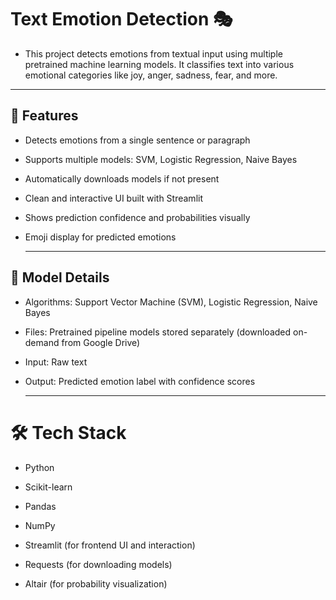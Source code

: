 # Text Emotion Detection 🎭

- This project detects emotions from textual input using multiple pretrained machine learning models. It classifies text into various emotional categories like joy, anger, sadness, fear, and more.
  
---

## 🚀 Features
- Detects emotions from a single sentence or paragraph

- Supports multiple models: SVM, Logistic Regression, Naive Bayes

- Automatically downloads models if not present

- Clean and interactive UI built with Streamlit

- Shows prediction confidence and probabilities visually

- Emoji display for predicted emotions

  ---

## 🧠 Model Details
- Algorithms: Support Vector Machine (SVM), Logistic Regression, Naive Bayes

- Files: Pretrained pipeline models stored separately (downloaded on-demand from Google Drive)

- Input: Raw text

- Output: Predicted emotion label with confidence scores

  ---

# 🛠️ Tech Stack
- Python

- Scikit-learn

- Pandas

- NumPy

- Streamlit (for frontend UI and interaction)

- Requests (for downloading models)

- Altair (for probability visualization)
